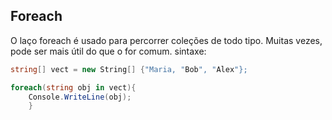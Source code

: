 ## Foreach

  O laço foreach é usado para percorrer coleções de todo tipo. Muitas vezes, pode ser mais útil do que o for comum.
  sintaxe:
  ```csharp
  string[] vect = new String[] {"Maria, "Bob", "Alex"};

  foreach(string obj in vect){
      Console.WriteLine(obj);
      }
  ```
